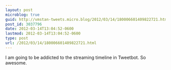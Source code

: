 ```yaml
---
layout: post
microblog: true
guid: http://vmstan-tweets.micro.blog/2012/03/14/180006601409822721.html
post_id: 3037796
date: 2012-03-14T13:04:52-0600
lastmod: 2012-03-14T13:04:52-0600
type: post
url: /2012/03/14/180006601409822721.html
---
```

I am going to be addicted to the streaming timeline in Tweetbot. So awesome.
